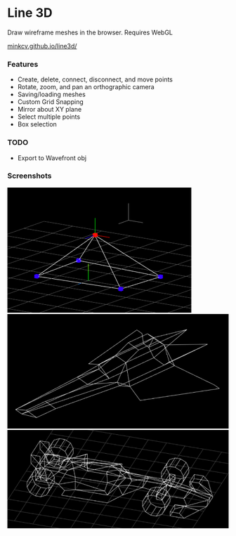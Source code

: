# Line 3D
Draw wireframe meshes in the browser. Requires WebGL

[minkcv.github.io/line3d/](https://minkcv.github.io/line3d/)

### Features
- Create, delete, connect, disconnect, and move points
- Rotate, zoom, and pan an orthographic camera
- Saving/loading meshes
- Custom Grid Snapping
- Mirror about XY plane
- Select multiple points
- Box selection

### TODO
- Export to Wavefront obj

### Screenshots
![screenshot](./screenshot.PNG)
![screenshot](./screenshot2.PNG)
![screenshot](./screenshot3.PNG)
